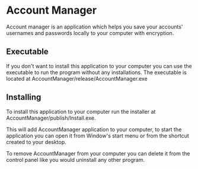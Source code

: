 # Account Manager

Account manager is an application which helps you save your accounts' usernames and passwords locally to your computer with encryption.


## Executable

If you don't want to install this application to your computer you can use the executable to run the program without any installations. The executable is located at AccountManager/release/AccountManager.exe


## Installing

To install this application to your computer run the installer at AccountManager/publish/Install.exe.

This will add AccountManager application to your computer, to start the application you can open it from Window's start menu or from the shortcut created to your desktop.

To remove AccountManager from your computer you can delete it from the control panel like you would uninstall any other program.
